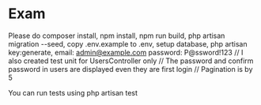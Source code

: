 # Exam
Please do composer install,
npm install,
npm run build,
php artisan migration --seed,
copy .env.example to .env,
setup database, 
php artisan key:generate, 
email: admin@example.com
password: P@ssword!123
//
I also created test unit for UsersController only
//
The password and confirm password in users are displayed even they are first login
//
Pagination is by 5 

You can run tests using php artisan test
